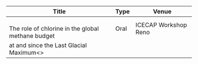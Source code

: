 |             Title             | Type           | Venue               |
| ----------------------------- | -------------- | ------------------- |
| <br>The role of chlorine in the global methane budget</br> | Oral| ICECAP Workshop Reno | 
|  at and since the Last Glacial Maximum<>            |     |                      |


